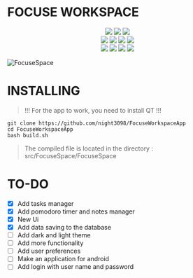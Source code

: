 <h1>FOCUSE WORKSPACE</h1>

<div id="statusBadges" align=center>
	<img src="https://img.shields.io/github/last-commit/night3098/FocuseWorkspaceApp?style=for-the-badge&logo=github&color=1d67d5&logoColor=D9E0EE&labelColor=0d1117"/>
	<img src="https://img.shields.io/github/stars/night3098/FocuseWorkspaceApp?style=for-the-badge&logo=apachespark&color=1dd55e&logoColor=D9E0EE&labelColor=0d1117"/>
	<img src="https://img.shields.io/github/v/release/night3098/FocuseWorkspaceApp?style=for-the-badge&logo=gitbook&color=a31dd5&logoColor=D9E0EE&labelColor=0d1117"/>
</div>

<div id="social" align=center>
	<a href="https://discord.gg/#9707" target="blank"><img src="https://img.shields.io/badge/Discord-%235865F2.svg?style=for-the-badge&logo=discord&logoColor=white"/></a>
	<a href="https://t.me/Night3098" target="blank"><img src="https://img.shields.io/badge/Telegram-2CA5E0?style=for-the-badge&logo=telegram&logoColor=white"/></a>
	<a href="mailto:night3098game@gmail.com" target="blank"><img src="https://img.shields.io/badge/Gmail-D14836?style=for-the-badge&logo=gmail&logoColor=white"/></a>
	<a href="https://www.reddit.com/user/Night3098" target="blank"><img src="https://img.shields.io/badge/Reddit-FF4500?style=for-the-badge&logo=reddit&logoColor=white"/></a>
</div>

<div id="soft" align=center>
	<img src="https://img.shields.io/badge/c  ++-%2300599C.svg?style=for-the-badge&logo=c%2B%2B&logoColor=white"/>
	<img src="https://img.shields.io/badge/sqlite-%2307405e.svg?style=for-the-badge&logo=sqlite&logoColor=white"/>
	<img src="https://img.shields.io/badge/Qt-%23217346.svg?style=for-the-badge&logo=Qt&logoColor=white"/>
	<img src="https://img.shields.io/badge/Linux-FCC624?style=for-the-badge&logo=linux&logoColor=black"/>
</div>

![FocuseSpace](https://github.com/night3098/FocuseWorkspaceApp/assets/134074263/eae9848a-473f-44bb-ac34-1da5e7edc519)

<h1> INSTALLING</h1>

> !!! For the app to work, you need to install QT !!!

```shell
git clone https://github.com/night3098/FocuseWorkspaceApp
cd FocuseWorkspaceApp
bash build.sh
```

> The compiled file is located in the directory : src/FocuseSpace/FocuseSpace

<h1>TO-DO</h1>

- [x] Add tasks manager
- [x] Add pomodoro timer and notes manager
- [x] New Ui
- [x] Add data saving to the database
- [ ] Add dark and light theme
- [ ] Add more functionality
- [ ] Add user preferences
- [ ] Make an application for android
- [ ] Add login with user name and password
